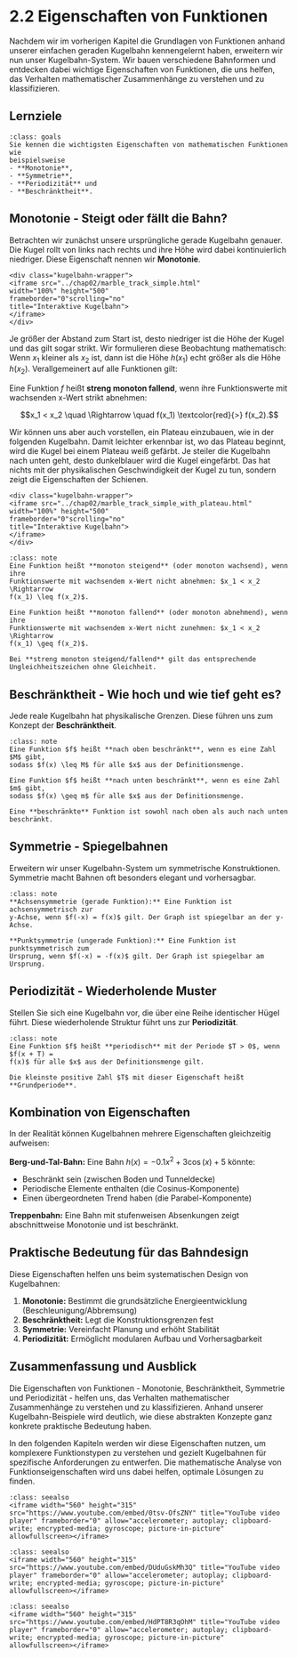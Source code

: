 # 2.2 Eigenschaften von Funktionen

Nachdem wir im vorherigen Kapitel die Grundlagen von Funktionen anhand unserer
einfachen geraden Kugelbahn kennengelernt haben, erweitern wir nun unser
Kugelbahn-System. Wir bauen verschiedene Bahnformen und entdecken dabei wichtige
Eigenschaften von Funktionen, die uns helfen, das Verhalten mathematischer
Zusammenhänge zu verstehen und zu klassifizieren.

## Lernziele

```{admonition} Lernziele Eigenschaften von Funktionen
:class: goals
Sie kennen die wichtigsten Eigenschaften von mathematischen Funktionen wie
beispielsweise
- **Monotonie**,
- **Symmetrie**,
- **Periodizität** und
- **Beschränktheit**.
```

## Monotonie - Steigt oder fällt die Bahn?

Betrachten wir zunächst unsere ursprüngliche gerade Kugelbahn genauer. Die Kugel
rollt von links nach rechts und ihre Höhe wird dabei kontinuierlich niedriger.
Diese Eigenschaft nennen wir **Monotonie**.

```{raw} html
<div class="kugelbahn-wrapper">
<iframe src="../chap02/marble_track_simple.html"
width="100%" height="500"
frameborder="0"scrolling="no"
title="Interaktive Kugelbahn">
</iframe>
</div>
```

Je größer der Abstand zum Start ist, desto niedriger ist die Höhe der Kugel und
das gilt sogar strikt. Wir formulieren diese Beobachtung mathematisch: Wenn
$x_1$ kleiner als $x_2$ ist, dann ist die Höhe $h(x_1)$ echt größer als die Höhe
$h(x_2)$. Verallgemeinert auf alle Funktionen gilt:

Eine Funktion $f$ heißt **streng monoton fallend**, wenn ihre Funktionswerte mit
wachsenden x-Wert strikt abnehmen:

$$x_1 < x_2 \quad \Rightarrow \quad f(x_1) \textcolor{red}{>} f(x_2).$$

Wir können uns aber auch vorstellen, ein Plateau einzubauen, wie in der
folgenden Kugelbahn. Damit leichter erkennbar ist, wo das Plateau beginnt, wird
die Kugel bei einem Plateau weiß gefärbt. Je steiler die Kugelbahn nach unten
geht, desto dunkelblauer wird die Kugel eingefärbt. Das hat nichts mit der
physikalischen Geschwindigkeit der Kugel zu tun, sondern zeigt die Eigenschaften
der Schienen.

```{raw} html
<div class="kugelbahn-wrapper">
<iframe src="../chap02/marble_track_simple_with_plateau.html"
width="100%" height="500"
frameborder="0"scrolling="no"
title="Interaktive Kugelbahn">
</iframe>
</div>
```

```{admonition} Was ist ... Monotonie?
:class: note
Eine Funktion heißt **monoton steigend** (oder monoton wachsend), wenn ihre
Funktionswerte mit wachsendem x-Wert nicht abnehmen: $x_1 < x_2 \Rightarrow
f(x_1) \leq f(x_2)$.

Eine Funktion heißt **monoton fallend** (oder monoton abnehmend), wenn ihre
Funktionswerte mit wachsendem x-Wert nicht zunehmen: $x_1 < x_2 \Rightarrow
f(x_1) \geq f(x_2)$.

Bei **streng monoton steigend/fallend** gilt das entsprechende
Ungleichheitszeichen ohne Gleichheit.
```

## Beschränktheit - Wie hoch und wie tief geht es?

Jede reale Kugelbahn hat physikalische Grenzen. Diese führen uns zum Konzept der
**Beschränktheit**.

```{admonition} Was ist ... Beschränktheit?
:class: note
Eine Funktion $f$ heißt **nach oben beschränkt**, wenn es eine Zahl $M$ gibt,
sodass $f(x) \leq M$ für alle $x$ aus der Definitionsmenge.

Eine Funktion $f$ heißt **nach unten beschränkt**, wenn es eine Zahl $m$ gibt,
sodass $f(x) \geq m$ für alle $x$ aus der Definitionsmenge.

Eine **beschränkte** Funktion ist sowohl nach oben als auch nach unten
beschränkt.
```

## Symmetrie - Spiegelbahnen

Erweitern wir unser Kugelbahn-System um symmetrische Konstruktionen. Symmetrie
macht Bahnen oft besonders elegant und vorhersagbar.

```{admonition} Was ist ... Symmetrie?
:class: note
**Achsensymmetrie (gerade Funktion):** Eine Funktion ist achsensymmetrisch zur
y-Achse, wenn $f(-x) = f(x)$ gilt. Der Graph ist spiegelbar an der y-Achse.

**Punktsymmetrie (ungerade Funktion):** Eine Funktion ist punktsymmetrisch zum
Ursprung, wenn $f(-x) = -f(x)$ gilt. Der Graph ist spiegelbar am Ursprung.
```

## Periodizität - Wiederholende Muster

Stellen Sie sich eine Kugelbahn vor, die über eine Reihe identischer Hügel
führt. Diese wiederholende Struktur führt uns zur **Periodizität**.

```{admonition} Was ist ... Periodizität?
:class: note
Eine Funktion $f$ heißt **periodisch** mit der Periode $T > 0$, wenn $f(x + T) =
f(x)$ für alle $x$ aus der Definitionsmenge gilt.

Die kleinste positive Zahl $T$ mit dieser Eigenschaft heißt **Grundperiode**.
```

## Kombination von Eigenschaften

In der Realität können Kugelbahnen mehrere Eigenschaften gleichzeitig aufweisen:

**Berg-und-Tal-Bahn:** Eine Bahn $h(x) = -0.1x^2 + 3\cos(x) + 5$ könnte:

- Beschränkt sein (zwischen Boden und Tunneldecke)
- Periodische Elemente enthalten (die Cosinus-Komponente)
- Einen übergeordneten Trend haben (die Parabel-Komponente)

**Treppenbahn:** Eine Bahn mit stufenweisen Absenkungen zeigt abschnittweise
Monotonie und ist beschränkt.

## Praktische Bedeutung für das Bahndesign

Diese Eigenschaften helfen uns beim systematischen Design von Kugelbahnen:

1. **Monotonie:** Bestimmt die grundsätzliche Energieentwicklung (Beschleunigung/Abbremsung)
2. **Beschränktheit:** Legt die Konstruktionsgrenzen fest
3. **Symmetrie:** Vereinfacht Planung und erhöht Stabilität
4. **Periodizität:** Ermöglicht modularen Aufbau und Vorhersagbarkeit

## Zusammenfassung und Ausblick

Die Eigenschaften von Funktionen - Monotonie, Beschränktheit, Symmetrie und
Periodizität - helfen uns, das Verhalten mathematischer Zusammenhänge zu
verstehen und zu klassifizieren. Anhand unserer Kugelbahn-Beispiele wird
deutlich, wie diese abstrakten Konzepte ganz konkrete praktische Bedeutung
haben.

In den folgenden Kapiteln werden wir diese Eigenschaften nutzen, um komplexere
Funktionstypen zu verstehen und gezielt Kugelbahnen für spezifische
Anforderungen zu entwerfen. Die mathematische Analyse von Funktionseigenschaften
wird uns dabei helfen, optimale Lösungen zu finden.

```{admonition} Video
:class: seealso
<iframe width="560" height="315" src="https://www.youtube.com/embed/0tsv-OfsZNY" title="YouTube video player" frameborder="0" allow="accelerometer; autoplay; clipboard-write; encrypted-media; gyroscope; picture-in-picture" allowfullscreen></iframe>
```

```{admonition} Video
:class: seealso
<iframe width="560" height="315" src="https://www.youtube.com/embed/DUduGskMh3Q" title="YouTube video player" frameborder="0" allow="accelerometer; autoplay; clipboard-write; encrypted-media; gyroscope; picture-in-picture" allowfullscreen></iframe>
```

```{admonition} Video
:class: seealso
<iframe width="560" height="315" src="https://www.youtube.com/embed/HdPT8R3qOhM" title="YouTube video player" frameborder="0" allow="accelerometer; autoplay; clipboard-write; encrypted-media; gyroscope; picture-in-picture" allowfullscreen></iframe>
```
